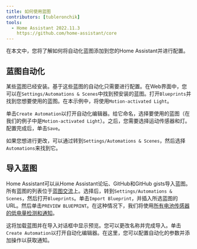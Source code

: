 ```yaml
---
title: 如何使用蓝图
contributors: [tubleronchik]
tools:   
  - Home Assistant 2022.11.3
    https://github.com/home-assistant/core
---
```


在本文中，您将了解如何将自动化蓝图添加到您的Home Assistant并进行配置。

## 蓝图自动化

某些蓝图已经安装。基于这些蓝图的自动化只需要进行配置。在Web界面中，您可以在`Settings/Automations & Scenes`中找到预安装的蓝图。打开`Blueprints`并找到您想要使用的蓝图。在本示例中，将使用`Motion-activated Light`。 

<robo-wiki-picture src="home-assistant/blueprint-settings.jpg" alt="Blueprint Settings" />

单击`Create Automation`以打开自动化编辑器。给它命名，选择要使用的蓝图（在我们的例子中是`Motion-activated Light`）。之后，您需要选择运动传感器和灯。配置完成后，单击`Save`。

<robo-wiki-picture src="home-assistant/automation-configure.jpg" alt="Automation 配置" />

如果您想进行更改，可以通过转到`Settings/Automations & Scenes`，然后选择`Automations`来找到它。 

<robo-wiki-picture src="home-assistant/automations-all.jpg" alt="Automations List" />

## 导入蓝图

Home Assistant可以从Home Assistant论坛、GitHub和GitHub gists导入蓝图。所有蓝图的列表位于[蓝图交流](https://community.home-assistant.io/c/blueprints-exchange/53)上。选择后，转到`Settings/Automations & Scenes`，然后打开`Blueprints`。单击`Import Blueprint`，并插入所选蓝图的URL。然后单击`PREVIEW BLUEPRINT`。在这种情况下，我们将使用[所有电池传感器的低电量检测和通知](https://community.home-assistant.io/t/low-battery-level-detection-notification-for-all-battery-sensors/258664)。 

<robo-wiki-picture src="home-assistant/importing-blueprint.jpg" alt="Importing Blueprint" /> 

这将加载蓝图并在导入对话框中显示预览。您可以更改名称并完成导入。单击`Create Automation`以打开自动化编辑器。在这里，您可以配置自动化的参数并添加操作以获取通知。

<robo-wiki-picture src="home-assistant/configure-battery-blueprint.jpg" alt="Configure Battery Blueprint" /> 